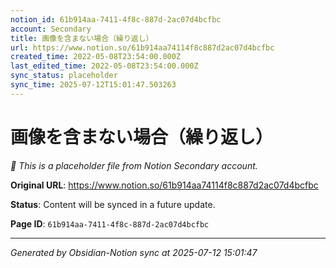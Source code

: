 ```yaml
---
notion_id: 61b914aa-7411-4f8c-887d-2ac07d4bcfbc
account: Secondary
title: 画像を含まない場合（繰り返し）
url: https://www.notion.so/61b914aa74114f8c887d2ac07d4bcfbc
created_time: 2022-05-08T23:54:00.000Z
last_edited_time: 2022-05-08T23:54:00.000Z
sync_status: placeholder
sync_time: 2025-07-12T15:01:47.503263
---
```


# 画像を含まない場合（繰り返し）

*🔄 This is a placeholder file from Notion Secondary account.*

**Original URL**: https://www.notion.so/61b914aa74114f8c887d2ac07d4bcfbc

**Status**: Content will be synced in a future update.

**Page ID**: `61b914aa-7411-4f8c-887d-2ac07d4bcfbc`

---

*Generated by Obsidian-Notion sync at 2025-07-12 15:01:47*
